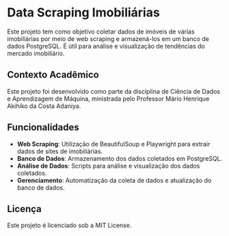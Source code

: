# Data Scraping Imobiliárias

Este projeto tem como objetivo coletar dados de imóveis de várias imobiliárias por meio de web scraping e armazená-los em um banco de dados PostgreSQL. É útil para análise e visualização de tendências do mercado imobiliário.

## Contexto Acadêmico

Este projeto foi desenvolvido como parte da disciplina de Ciência de Dados e Aprendizagem de Máquina, ministrada pelo Professor Mário Henrique Akihiko da Costa Adaniya.

## Funcionalidades

- **Web Scraping**: Utilização de BeautifulSoup e Playwright para extrair dados de sites de imobiliárias.
- **Banco de Dados**: Armazenamento dos dados coletados em PostgreSQL.
- **Análise de Dados**: Scripts para análise e visualização dos dados coletados.
- **Gerenciamento**: Automatização da coleta de dados e atualização do banco de dados.

## Licença

Este projeto é licenciado sob a MIT License.
